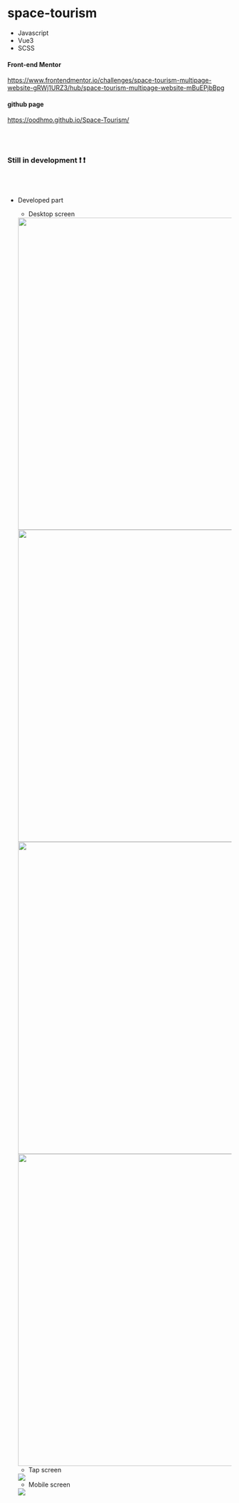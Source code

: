 # space-tourism

- Javascript
- Vue3
- SCSS

#### Front-end Mentor
https://www.frontendmentor.io/challenges/space-tourism-multipage-website-gRWj1URZ3/hub/space-tourism-multipage-website-mBuEPjbBpg

#### github page
https://oodhmo.github.io/Space-Tourism/

<br><br>

### Still in development :exclamation: :exclamation:

<br><br>

- Developed part

  - Desktop screen

  <img src="./src/assets/images/desktop-home.png" width="700">
  <img src="./src/assets/images/desktop-destination.png" width="700">
  <img src="./src/assets/images/desktop-crew.png" width="700">
  <img src="./src/assets/images/desktop-tech.png" width="700">

  - Tap screen
  <img src="./src/assets/images/tap-screens.png">

  - Mobile screen
  <img src="./src/assets/images/mobile-screens.png">
